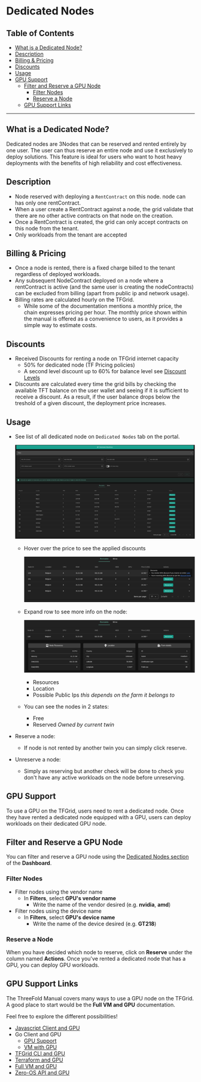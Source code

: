 <h1> Dedicated Nodes </h1>

<h2> Table of Contents </h2>

- [What is a Dedicated Node?](#what-is-a-dedicated-node)
- [Description](#description)
- [Billing \& Pricing](#billing--pricing)
- [Discounts](#discounts)
- [Usage](#usage)
- [GPU Support](#gpu-support)
  - [Filter and Reserve a GPU Node](#filter-and-reserve-a-gpu-node)
    - [Filter Nodes](#filter-nodes)
    - [Reserve a Node](#reserve-a-node)
  - [GPU Support Links](#gpu-support-links)

***

## What is a Dedicated Node?

Dedicated nodes are 3Nodes that can be reserved and rented entirely by one user. The user can thus reserve an entire node and use it exclusively to deploy solutions. This feature is ideal for users who want to host heavy deployments with the benefits of high reliability and cost effectiveness.


## Description

- Node reserved with deploying a `RentContract` on this node. node can has only one rentContract.
- When a user create a RentContract against a node, the grid validate that there are no other active contracts on that node on the creation.
- Once a RentContract is created, the grid can only accept contracts on this node from the tenant.
- Only workloads from the tenant are accepted

## Billing & Pricing

- Once a node is rented, there is a fixed charge billed to the tenant regardless of deployed workloads.
- Any subsequent NodeContract deployed on a node where a rentContract is active (and the same user is creating the nodeContracts) can be excluded from billing (apart from public ip and network usage).
- Billing rates are calculated hourly on the TFGrid. 
  - While some of the documentation mentions a monthly price, the chain expresses pricing per hour. The monthly price shown within the manual is offered as a convenience to users, as it provides a simple way to estimate costs.

## Discounts

- Received Discounts for renting a node on TFGrid internet capacity
  - 50% for dedicated node (TF Pricing policies)
  - A second level discount up to 60% for balance level see [Discount Levels](../../wiki/cloudunits/pricing/staking_discount_levels.md)
- Discounts are calculated every time the grid bills by checking the available TFT balance on the user wallet and seeing if it is sufficient to receive a discount. As a result, if the user balance drops below the treshold of a given discount, the deployment price increases.


## Usage

- See list of all dedicated node on `Dedicated Nodes` tab on the portal.

    ![ ](../dashboard/img/dedicated_machines.png)

  - Hover over the price to see the applied discounts

    ![](../dashboard/img/dashboard_dedicated_nodes_discounts.png)

  - Expand row to see more info on the node:
  
    ![ ](../dashboard/img/dashboard_dedicated_nodes_details.png)
    - Resources
    - Location
    - Possible Public Ips *this depends on the farm it belongs to*

  - You can see the nodes in 2 states:
    - Free
    - Reserved *Owned by current twin*
- Reserve a node:
  - If node is not rented by another twin you can simply click reserve.


- Unreserve a node:
  - Simply as reserving but another check will be done to check you don't have any active workloads on the node before unreserving.

## GPU Support

To use a GPU on the TFGrid, users need to rent a dedicated node. Once they have rented a dedicated node equipped with a GPU, users can deploy workloads on their dedicated GPU node.

## Filter and Reserve a GPU Node

You can filter and reserve a GPU node using the [Dedicated Nodes section](https://dashboard.grid.tf/portal/account-nodes) of the **Dashboard**.

### Filter Nodes

- Filter nodes using the vendor name
  - In **Filters**, select **GPU's vendor name**
    - Write the name of the vendor desired (e.g. **nvidia**, **amd**)
- Filter nodes using the device name
  - In **Filters**, select **GPU's device name**
    - Write the name of the device desired (e.g. **GT218**)

### Reserve a Node

When you have decided which node to reserve, click on **Reserve** under the column named **Actions**. Once you've rented a dedicated node that has a GPU, you can deploy GPU workloads.

## GPU Support Links

The ThreeFold Manual covers many ways to use a GPU node on the TFGrid. A good place to start would be the **Full VM and GPU** documentation.

Feel free to explore the different possibilities!

- [Javascript Client and GPU](../../javascript/grid3_javascript_gpu_support.md)
- Go Client and GPU
  - [GPU Support](../../go/grid3_go_gpu_support.md)
  - [VM with GPU](../../go/grid3_go_vm_with_gpu.md)
- [TFGrid CLI and GPU](../../tfgridcmd/grid3_cli_vm.md#deploy-a-vm-with-gpu)
- [Terraform and GPU](../../terraform/terraform_gpu_support.md)
- [Full VM and GPU](../../dashboard/solutions/fullVm.md)
- [Zero-OS API and GPU](../../internals/zos/manual/api.md#gpus)
